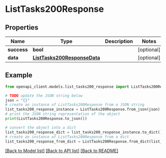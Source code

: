 # ListTasks200Response


## Properties

Name | Type | Description | Notes
------------ | ------------- | ------------- | -------------
**success** | **bool** |  | [optional] 
**data** | [**ListTasks200ResponseData**](ListTasks200ResponseData.md) |  | [optional] 

## Example

```python
from openapi_client.models.list_tasks200_response import ListTasks200Response

# TODO update the JSON string below
json = "{}"
# create an instance of ListTasks200Response from a JSON string
list_tasks200_response_instance = ListTasks200Response.from_json(json)
# print the JSON string representation of the object
print(ListTasks200Response.to_json())

# convert the object into a dict
list_tasks200_response_dict = list_tasks200_response_instance.to_dict()
# create an instance of ListTasks200Response from a dict
list_tasks200_response_from_dict = ListTasks200Response.from_dict(list_tasks200_response_dict)
```
[[Back to Model list]](../README.md#documentation-for-models) [[Back to API list]](../README.md#documentation-for-api-endpoints) [[Back to README]](../README.md)


